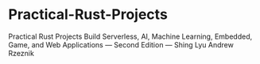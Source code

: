 # Practical-Rust-Projects
Practical Rust Projects Build Serverless, AI, Machine Learning, Embedded, Game, and Web Applications — Second Edition — Shing Lyu Andrew Rzeznik
